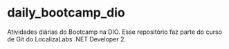 # daily_bootcamp_dio
Atividades diárias do Bootcamp na DIO.
Esse repositório faz parte do curso de Git do LocalizaLabs .NET Developer 2.
